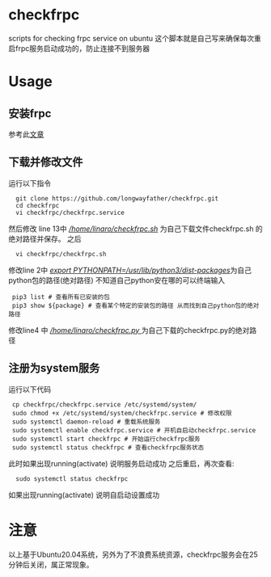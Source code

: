 # checkfrpc
scripts for checking frpc service on ubuntu
这个脚本就是自己写来确保每次重启frpc服务启动成功的，防止连接不到服务器
# Usage
## 安装frpc
参考此[文章](https://blog.csdn.net/Zhy_201810576/article/details/124546567)
## 下载并修改文件
运行以下指令
~~~
  git clone https://github.com/longwayfather/checkfrpc.git
  cd checkfrpc
  vi checkfrpc/checkfrpc.service   
~~~
  然后修改 line 13中
  <u>*/home/linaro/checkfrpc.sh*</u> 
  为自己下载文件checkfrpc.sh 的绝对路径并保存。
  之后
 ~~~
   vi checkfrpc/checkfrpc.sh
 ~~~
 修改line 2中 <u>*export PYTHONPATH=/usr/lib/python3/dist-packages*</u>为自己python包的路径(绝对路径)
 不知道自己python安在哪的可以终端输入
 ~~~
  pip3 list # 查看所有已安装的包
  pip3 show ${package} # 查看某个特定的安装包的路径 从而找到自己python包的绝对路径
 ~~~
 修改line4 中 <u>*/home/linaro/checkfrpc.py* </u>为自己下载的checkfrpc.py的绝对路径
 ## 注册为system服务
 运行以下代码
 ~~~
  cp checkfrpc/checkfrpc.service /etc/systemd/system/
  sudo chmod +x /etc/systemd/system/checkfrpc.service # 修改权限
  sudo systemctl daemon-reload # 重载系统服务
  sudo systemctl enable checkfrpc.service # 开机自启动checkfrpc.service
  sudo systemctl start checkfrpc # 开始运行checkfrpc服务
  sudo systemctl status checkfrpc # 查看checkfrpc服务状态
 ~~~
此时如果出现running(activate) 说明服务启动成功
之后重启，再次查看:
~~~
  sudo systemctl status checkfrpc
~~~
如果出现running(activate) 说明自启动设置成功
# 注意
以上基于Ubuntu20.04系统，另外为了不浪费系统资源，checkfrpc服务会在25分钟后关闭，属正常现象。
